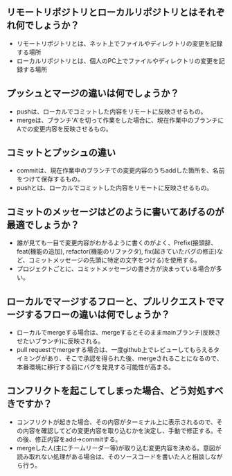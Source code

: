 ## リモートリポジトリとローカルリポジトリとはそれぞれ何でしょうか？
- リモートリポジトリとは、ネット上でファイルやディレクトリの変更を記録する場所
- ローカルリポジトリとは、個人のPC上でファイルやディレクトリの変更を記録する場所



## プッシュとマージの違いは何でしょうか？
- pushは、ローカルでコミットした内容をリモートに反映させるもの。
- mergeは、ブランチ'A'を切って作業をした場合に、現在作業中のブランチにAでの変更内容を反映させるもの。



## コミットとプッシュの違い
- commitは、現在作業中のブランチでの変更内容のうちaddした箇所を、名前をつけて保存するもの。
- pushとは、ローカルでコミットした内容をリモートに反映させるもの。



## コミットのメッセージはどのように書いてあげるのが最適でしょうか？
- 誰が見ても一目で変更内容がわかるように書くのがよく、Prefix(接頭辞、feat(機能の追加), refactor(機能のリファクタ), fix(起きていたバグの修正)など、コミットメッセージの先頭に特定の文字をつける)を使用する。
- プロジェクトごとに、コミットメッセージの書き方が決まっている場合が多い。



## ローカルでマージするフローと、プルリクエストでマージするフローの違いは何でしょうか？
- ローカルでmergeする場合は、mergeするとそのままmainブランチ(反映させたいブランチ)に反映される。
- pull requestでmergeする場合は、一度github上でレビューしてもらえるタイミングがあり、そこで承認を得られた後、mergeされることになるので、本番環境に移行する前にバグを発見する可能性が高まる。



## コンフリクトを起こしてしまった場合、どう対処すべきですか？
- コンフリクトが起きた場合、その内容がターミナル上に表示されるので、その内容を確認してどの変更内容を取り込むかを決定し、手動で修正する。その後、修正内容をadd→commitする。
- mergeした人(主にチームリーダー等)が取り込む変更内容を決める。意図が読み取れない処理がある場合は、そのソースコードを書いた人と相談しながら行う。